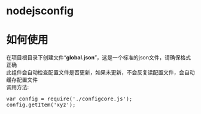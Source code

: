 ﻿# nodejsconfig

<h1>如何使用</h1>
在项目根目录下创建文件“<strong>global.json</strong>”，这是一个标准的json文件，请确保格式正确<br/>
此组件会自动检查配置文件是否更新，如果未更新，不会反复读配置文件，会自动缓存配置文件<br/>
调用方法:<br/>
<pre>
var config = require('./configcore.js');
config.getItem('xyz');
</pre>


